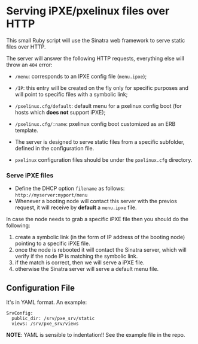 # Serving iPXE/pxelinux files over HTTP

This small Ruby script will use the Sinatra web framework to serve static files over HTTP.

The server will answer the following HTTP requests, everything else will throw an ``404`` error:
* ``/menu``: corresponds to an IPXE config file (``menu.ipxe``);
* ``/IP``: this entry will be created on the fly only for specific purposes and will point to specific files with a symbolic link;
* ``/pxelinux.cfg/default``: default menu for a pxelinux config boot (for hosts which **does not** support iPXE);
* ``/pxelinux.cfg/:name``: pxelinux config boot customized as an ERB template.

* The server is designed to serve static files from a specific subfolder, defined in the configuration file.
* ``pxelinux`` configuration files should be under the ``pxelinux.cfg`` directory.

### Serve iPXE files

* Define the DHCP option ``filename`` as follows: ``http://myserver:myport/menu``
* Whenever a booting node will contact this server with the previos request, it will receive by **default** a ``menu.ipxe`` file.

In case the node needs to grab a specific iPXE file then you should do the following:
1. create a symbolic link (in the form of IP address of the booting node) pointing to a specific iPXE file.
2. once the node is rebooted it will contact the Sinatra server, which will verify if the node IP is matching the symbolic link.
3. if the match is correct, then we will serve a iPXE file.
4. otherwise the Sinatra server will serve a default menu file.

## Configuration File

It's in YAML format. An example:
```
SrvConfig:
  public_dir: /srv/pxe_srv/static
  views: /srv/pxe_srv/views
```

**NOTE**: YAML is sensible to indentation!! See the example file in the repo.

